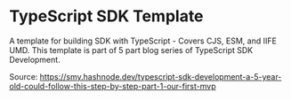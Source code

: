 # TypeScript SDK Template

A template for building SDK with TypeScript - Covers CJS, ESM, and IIFE UMD. This template is part of 5 part blog series of TypeScript SDK Development. 


Source: https://smy.hashnode.dev/typescript-sdk-development-a-5-year-old-could-follow-this-step-by-step-part-1-our-first-mvp
